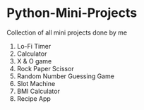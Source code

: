 # Python-Mini-Projects

Collection of all mini projects done by me

1. Lo-Fi Timer
2. Calculator
3. X & O game
4. Rock Paper Scissor
5. Random Number Guessing Game
6. Slot Machine  
7. BMI Calculator  
8. Recipe App  
